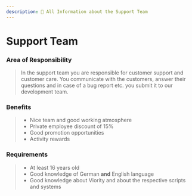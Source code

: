```yaml
---
description: 📂 All Information about the Support Team
---
```


# Support Team

### Area of Responsibility

> In the support team you are responsible for customer support and customer care. You communicate with the customers, answer their questions and in case of a bug report etc. you submit it to our development team.

### Benefits

> * Nice team and good working atmosphere
> * Private employee discount of 15%
> * Good promotion opportunities
> * Activity rewards

### Requirements

> * At least 16 years old
> * Good knowledge of German **and** English language
> * Good knowledge about Viority and about the respective scripts and systems

